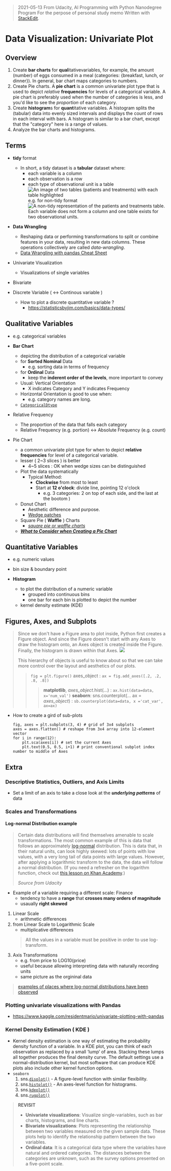 ﻿> 2021-05-13
> From Udacity, AI Programming with Python Nanodegree Program
> For the perpose of personal study memo
> Written with [StackEdit](https://stackedit.io/).

# Data Visualization: Univariate Plot

## Overview
1. Create **bar charts** for **qual**itativevariables, for example, the amount (number) of eggs consumed in a meal (categories: {breakfast, lunch, or dinner}). In general, bar chart maps categories to numbers.
2. Create Pie charts. A **pie chart** is a common univariate plot type that is used to depict  _relative_  **frequencies** for levels of a categorical variable. A pie chart is preferably used when the number of categories is less, and you'd like to see the  _proportion_  of each category.
3.  Create **histogram**s for **quant**itative variables. A histogram splits the (tabular) data into evenly sized intervals and displays the count of rows in each interval with bars. A histogram is similar to a bar chart, except that the "category" here is a range of values.
4.  Analyze the bar charts and histograms.


## Terms
- **tidy** format
	- In short, a tidy dataset is a **tabular** dataset where:
		- each variable is a column
		- each observation is a row
		- each type of observational unit is a table
		![An image of two tables (patients and treatments) with each table highlighted](https://video.udacity-data.com/topher/2018/January/5a6278ec_tidy-data-three/tidy-data-three.png)
		e.g. for non-tidy format ![A non-tidy representation of the patients and treatments table. Each variable does not form a column and one table exists for two observational units.](https://video.udacity-data.com/topher/2018/January/5a6278e7_tidy-data-four/tidy-data-four.png)

- **Data Wrangling**
	- Reshaping data or performing transformations to split or combine features in your data, resulting in new data columns. These operations collectively are called _data-wrangling_.
	- [Data Wrangling with pandas Cheat Sheet](https://pandas.pydata.org/Pandas_Cheat_Sheet.pdf)

- Univariate Visualization
	- Visualizations of single variables
- Bivariate
- Discrete Variable ( ↔ Continous variable )
	- How to plot a discrete quantitative variable ?
		- https://statisticsbyjim.com/basics/data-types/

## Qualitative Variables


- e.g. categorical variables


- **Bar Chart**
	- depicting the distribution of a categorical variable
	- for **Sorted Nominal** Data
		- e.g. sorting data in terms of frequency
	- for **Ordinal** Data
		- keep the **inderent order of the levels**, more important to convey
	- Usual: Vertical Orientation
		- X indicates Category and Y indicates Frequency
	- Horizontal Orientation is good to use when:
		- e.g. category names are long.
	 * [`CategoricalDtype`](https://pandas.pydata.org/pandas-docs/version/0.23.4/generated/pandas.api.types.CategoricalDtype.html)


- Relative Frequency
	- The proportion of the data that falls each category 
	- Relative Frequency (e.g. portion) ↔ Absolute Frequency (e.g. count)


- Pie Chart
	- a common univariate plot type for when to depict **relative frequencies** for level of a  categorical variable.
	- lesser ( 2~3 slices ) is better
		- 4~5 slices : OK when wedge sizes can be distinguished 
	- Plot the data systematically
		- Typical Method:
			- **Clockwise** from most to least
			- Start at **12 o'clock**: divide line, pointing 12 o'clock
				-  e.g. 3 categories: 2 on top of each side, and the last at the bootom )
	- Donut Chart
		- Aesthetic difference and purpose.
		- [Wedge patches](https://matplotlib.org/api/_as_gen/matplotlib.patches.Wedge.html)
	- Square Pie ( **Waffle** ) Charts
		- [_square pie_  or  _waffle charts_](https://eagereyes.org/techniques/square-pie-charts)
	- [**_What to Consider when Creating a Pie Chart_**](https://academy.datawrapper.de/article/127-what-to-consider-when-creating-a-pie-chart)


## Quantitative Variables


- e.g. numeric values
- bin size & boundary point


- **Histogram**
	- to plot the distribution of a numeric variable
		- grouped into continuous bins
		- one bar for each bin is plotted to depict the number
	- kernel density estimate (KDE)


## Figures, Axes, and Subplots

> 
> Since we don't have a Figure area to plot inside, Python first creates a Figure object. And since the Figure doesn't start with any Axes to draw the histogram onto, an Axes object is created inside the Figure. Finally, the histogram is drawn within that Axes.
> ![](https://video.udacity-data.com/topher/2018/August/5b804b9b_l3-c09b-subplotsa/l3-c09b-subplotsa.png)
>
> This hierarchy of objects is useful to know about so that we can take more control over the layout and aesthetics of our plots.
>
>> `fig = plt.figure()`
>> axes_object : `ax = fig.add_axes([.2, .2, .8, .8])`
>>> **matplotlib**, _axes_object_.hist(...) : 
>>> `ax.hist(data=data, x='num_val')`
>>> **seaborn**: sns.counterplot(... ax = _axes_object_) : 
>>>`sb.counterplot(data=data, x ='cat_var', ax=ax)`

- How to create a gird of sub-plots
	```
	fig, axes = plt.subplots(3, 4) # grid of 3x4 subplots
	axes = axes.flatten() # reshape from 3x4 array into 12-element vector
	for i in range(12):
	    plt.sca(axes[i]) # set the current Axes
	    plt.text(0.5, 0.5, i+1) # print conventional subplot index number to middle of Axes
    ```
## Extra


### Descriptive Statistics, Outliers, and Axis Limits


- Set a limit of an axis to take a close look at the **_underlying patterns_** of data


### Scales and Transformations

#### Log-normal Distribution example
> Certain data distributions will find themselves amenable to scale transformations. The most common example of this is data that follows an approximately [log-normal](https://en.wikipedia.org/wiki/Log-normal_distribution) distribution. This is data that, in their natural units, can look highly skewed: lots of points with low values, with a very long tail of data points with large values. However, after applying a logarithmic transform to the data, the data will follow a normal distribution. (If you need a refresher on the logarithm function, check out [this lesson on Khan Academy](https://www.khanacademy.org/math/algebra2/exponential-and-logarithmic-functions).)
>
> _Source from Udacity_

- Example of a variable requiring a different scale: Finance
	- tendency to have a **range** that **crosses many orders of magnitude**
	- usaually **right skewed**

1. Linear Scale
	- arithmetic differences
2. from Linear Scale to Logarithmic Scale
	- multiplicative differences
	> All the values in a variable must be positive in order to use log-transform.
3. Axis Transformations
	- e.g. from price to LOG10(price)
	- useful because allowing interpreting data with naturally recording units
	- same picture as the orgininal data

> [examples of places where log-normal distributions have been observed](https://en.wikipedia.org/wiki/Log-normal_distribution#Occurrence_and_applications)

### Plotting univariate visualizations with Pandas
- https://www.kaggle.com/residentmario/univariate-plotting-with-pandas

### Kernel Density Estimation ( KDE )
- Kernel density estimation is one way of estimating the probability density function of a variable. In a KDE plot, you can think of each observation as replaced by a small ‘lump’ of area. Stacking these lumps all together produces the final density curve. The default settings use a normal-distribution kernel, but most software that can produce KDE plots also include other kernel function options.
- `seaborn`
	1.  sns.[`displot()`](https://seaborn.pydata.org/generated/seaborn.displot.html#seaborn.displot)  - A figure-level function with similar flexibility.
	2. sns.[`histplot()`](https://seaborn.pydata.org/generated/seaborn.histplot.html#seaborn.histplot)  - An axes-level function for histograms.
	3. sns.[`kdeplot()`](https://seaborn.pydata.org/generated/seaborn.kdeplot.html) 
	4. sns.[`rugplot()`](https://seaborn.pydata.org/generated/seaborn.rugplot.html)


> **REVISIT**
> -   **Univariate visualizations**: Visualize single-variables, such as bar charts, histograms, and line charts.
> -   **Bivariate visualizations**: Plots representing the relationship between two variables measured on the given sample data. These plots help to identify the relationship pattern between the two variables.
> -   **Ordinal data**: It is a categorical data type where the variables have natural and ordered categories. The distances between the categories are unknown, such as the survey options presented on a five-point scale.

